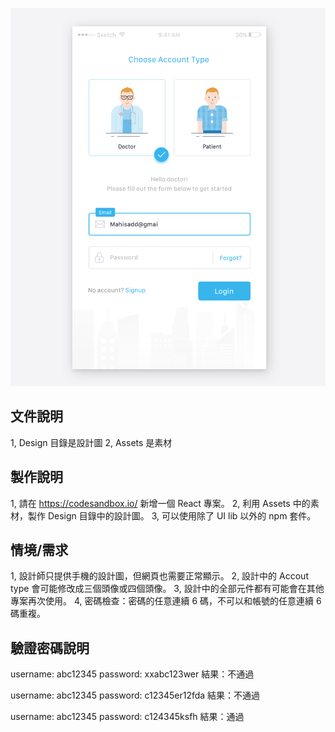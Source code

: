 ![Image](./Design/Multiple%20login.png)

## 文件說明

1, Design 目錄是設計圖
2, Assets 是素材

## 製作說明

1, 請在 https://codesandbox.io/ 新增一個 React 專案。
2, 利用 Assets 中的素材，製作 Design 目錄中的設計圖。
3, 可以使用除了 UI lib 以外的 npm 套件。

## 情境/需求

1, 設計師只提供手機的設計圖，但網頁也需要正常顯示。
2, 設計中的 Accout type 會可能修改成三個頭像或四個頭像。
3, 設計中的全部元件都有可能會在其他專案再次使用。
4, 密碼檢查：密碼的任意連續 6 碼，不可以和帳號的任意連續 6 碼重複。

## 驗證密碼說明

username: abc12345
password: xxabc123wer
結果：不通過

username: abc12345
password: c12345er12fda
結果：不通過

username: abc12345
password: c124345ksfh
結果：通過
